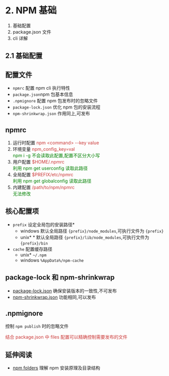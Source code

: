# 2. NPM 基础
1. 基础配置
2. package.json 文件
3. cli 详解


## 2.1 基础配置
<!-- 
讲解 NPM 的详细配置项
-->


## 配置文件
* `npmrc` 配置 npm cli 执行特性
* `package.json`npm 包基本信息
* `.npmignore` 配置 npm 包发布时的忽略文件
* `package-lock.json` 优化 npm 包的安装流程
* `npm-shrinkwrap.json` 作用同上,可发布


## npmrc
<!--
按照优先级,从高到低
配置格式类似 ini 文件,采用 npm/ini 进行解析
1. 说明配置级别
2. 说明配置优先级

参见示例 [](../examples/2.1.npm-config)
-->
1. 运行时配置 <span class="fade-left fragment" style="color:#cb3837">npm \<command> --key value</span> 
2. 环境变量 <span class="fade-left fragment" style="color:#cb3837">npm_config_key=val</span>   
	<span  class="fade-left fragment" style="color:green">npm i -g 不会读取此配置,配置不区分大小写</span>
4. 用户配置 <span class="fade-left fragment" style="color:#cb3837">$HOME/.npmrc</span>   
	<span class="fade-in fragment"  style="color:green">利用 npm get userconfig 读取此路径</span>
5. 全局配置 <span class="fade-left fragment" style="color:#cb3837">$PREFIX/etc/npmrc</span>   
	<span  class="fade-in fragment"  style="color:green">利用 npm get globalconfig 读取此路径</span>
6. 内建配置 <span class="fade-left fragment" style="color:#cb3837">/path/to/npm/npmrc</span>   
	<span  class="fade-in fragment"  style="color:green">无法修改</span>



## 核心配置项
<!-- 
详细配置项去 https://docs.npmjs.com/misc/config 查看
 -->
* `prefix` 设定全局包的安装路径* 
  * windows 默认全局路径 `{prefix}/node_modules`,可执行文件为 `{prefix}`
  * unix* * 默认全局路径 `{prefix}/lib/node_modules`,可执行文件为 `{prefix}/bin`
* `cache` 配置缓存路径
  * unix* `~/.npm`
  * windows `%AppData%/npm-cache`



## package-lock 和 npm-shrinkwrap
<!-- 
package-lock.json 作用详见 
* https://docs.npmjs.com/files/package-lock.json.html
* https://docs.npmjs.com/files/package-locks.html

参见示例 2.2,2.3 理解文件区别
-->
* [package-lock.json](https://docs.npmjs.com/files/package-lock.json.html) 确保安装版本的一致性,不可发布
* [npm-shrinkwrap.json](https://docs.npmjs.com/cli/shrinkwrap) 功能相同,可以发布


## .npmignore
<!-- 
参看示例 2.4
此外可以结合 files 字段进行配置
 -->
控制 `npm publish` 时的忽略文件
<p class="fade-left fragment" style="color:#cb3837">结合 package.json 中 files 配置可以精确控制需要发布的文件</p>   


## 延伸阅读
* [npm folders](https://docs.npmjs.com/files/folders.html#cache) 理解 npm 安装原理及目录结构